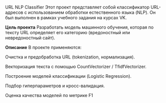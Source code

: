 
URL NLP Classifier
Этот проект представляет собой классификатор URL-адресов с использованием обработки естественного языка (NLP). Он был выполнен в рамках учебного задания на курсах VK.

**Цель проекта**
Разработать модель машинного обучения, которая по тексту URL определяет его категорию (вредоностный или невредоностный сайт).

**Описание**
В проекте применяются:

Очистка и предобработка URL (tokenization, нормализация).

Векторизация текста с помощью CountVectorizer / TfidfVectorizer.

Построение моделей классификации (Logistic Regression).

Подбор гиперпараметров и кросс-валидация.

Оценка качества моделей по метрике F1
